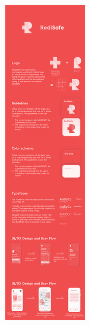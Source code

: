 ![RediSafe](https://raw.githubusercontent.com/aryanvichare/Redisafe/main/branding.png?token=AGHHPHP5V7S4NARCCBCQHBDAVH34Y)
